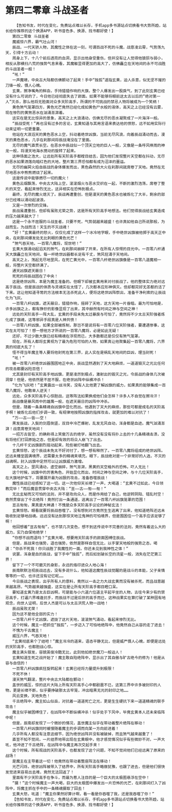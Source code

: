 # 第四二零章 斗战圣者
        【告知书友，时代在变化，免费站点难以长存，手机app多书源站点切换看书大势所趋，站长给你推荐的这个换源APP，听书音色多、换源、找书都好使！】
       第四二零章 斗战圣者
       魔威惊六界，霸气壮山河！
       辰战，一代天骄人物，其魔性之体在这一刻，可谓百战不死的斗魔，战意凌云霄，气势荡九天，引得十方云动！
       周身上下，十八个前后透亮的血洞，显示出他身受重伤，但并没有让人觉得他狼狈与弱小，相反从那横扫八荒的强势气息来看，其魔躯显得更加的高大了，仿佛矗立在天地间的永不可战胜的斗战圣者一般！
       “吼！”
       一声魔啸，中央古大陆都仿佛颤动了起来！手中“独孤”遥指玄黄，迫人杀意，似无坚不摧的刀锋一般，慑人心魄。
       玄黄，擦净嘴角的鲜血，手持猎猎作响的大旗，整个人爆发出一股戾气，到了此刻玄黄已经没有什么可说的了，今日他已经彻底失去了颜面。如果不能够将眼前这太古以后的“绝对第一人”灭杀，那么他将无脸面对众多天阶高手，所谓的不可挑战的禁忌人物将被成为一个笑柄！
       黄色煞气笼罩四方，黄色光芒竟然已经化成如黄色尸水般的液体，高天之上已经没有云雾，现在惨烈的黄煞恶水在汹涌澎湃着。
       这实在是无比惊异的景象，高天之上大浪涌动，仿佛无尽的恶水凝聚成了一片海洋一般。
       “辰战受死！”再也没有过多的言论，玄黄知道与其用言语来表达他的愤怒，远不如用实际行动来证明一切更重要。
       他站在大浪滔天的黄色恶水上空，抖动着绝世凶旗，当前无尽风浪，向着辰战涌动而去，漫天的黄色恶水，几乎在刹那间将辰战淹没在了里面。
       无尽的魔气直贯长空。在恶水中辰战似一个顶天立地的巨人一般，又像是一条呼风唤雨的神龙一般，将漫天地海水搅动的旋转了起来。
       这种场面之浩大，让远处所有天阶高手都瞠目结舌，因为他们发现整片天空都在抖动，无尽的恶水如果洒落向暗红色的大地，整片第三界恐怕都有成为沼泽的噩运。
       无尽的幽冥火焰自辰战的身体爆发而出，黑色森然的大火在刹那间就席卷了天地。竟然在无尽地恶水中熊熊燃烧了起来。
       这是传说中能够燃尽一切的魔火！
       黄色云烟飘荡，中央古大陆上空，滚滚烟火与恶水交织在一起，不断的激烈浩荡，席卷了整片的天空，看起来惨烈无比，这异相实在恐怖到极点。
       最终，无尽的魔火熄灭了。辰战再遭重创，但是漫天的黄色恶水也被炼化了大半，剩余的部分已经难以涌动起波浪。
       又是一次惨烈的交锋。
       辰战虽遭重创，但却有虽败尤荣之势，这是所有天阶高手地想法。他们觉得辰战给玄黄造成的压力越来越大了！
       这是一个永不屈服的斗战圣者，只要不死，气势就越来越盛！也许真如他自己所说那般，为战而生。为战而活！天生的不灭战魂！
       “好！”玄黄最终的怒火，仅仅化成了这样一个冰冷地字眼，手中绝世凶旗被他掷于高天正中央，在刹那间爆发处无比刺眼的黄色光芒！
       “煞气吞天地，一百零八魔将，现世吧！”
       玄黄大旗涌动起滔天的煞气，在刹那间崩碎了开来，在所有人惊愕的目光中。一百零八杆通天大旗矗立在天地间，每一杆绝世凶器都长足有千丈，煞风狂涌于天地间。
       高天之上，荡起无尽地罡风，在死亡黄光中，一百零八杆绝世凶旗像是一百零八道魔相一般，将整片天空都挤满了。
       通天凶旗遮天蔽日！
       死死的将辰战困在了中央！
       这是绝世凶阵，本是为魔主准备的。但眼下却被玄黄用来对付辰战了。他的整体实力绝对远高于辰战。但是辰战的体质与灵魂实在太怪了，几次都本应形神俱灭。但却都完好无恙都的活了下来。这让他知道寻常的方法根本无法杀死此人，便将这绝世凶阵祭出，准备干净利索的让辰战化为飞灰。
       一百零八杆凶旗，遮天蔽日，猎猎作响，摇碎了天地，这方天地一片昏暗。最为可怕地是，许多凶旗之上，都有狰狞的影像显现了出来，其中赫然有时间之神与空间之神！
       远处的天阶高手一阵大乱，玄黄的手段未免太过暴戾与可怕了，竟然将不少太古天阶强者炼化成了旗魂，这等邪异手段真是人神共愤！
       一百零八杆凶旗，如果全部被炼制，那岂不是说将有一百零八位天阶强者，要遭遇惨事，这实在太可怕了！想一想他方才所说的一百零八魔将，必是如此无疑！
       还好，不过少数大旗已经有精魂在浮现而已，大多数都还是仅仅有煞气笼罩。
       现在，所有人都将玄黄视为了最为危险可怕的人物，如果真让他聚集起一百零八魔将，六界真的彻底大乱了！
       怪不得当年魔主等人要将他封死在第三界，此人实在是祸乱天地间的巨凶，理当封死！
       “吼！”
       被一百零八杆绝世凶器围困地正中央，辰战显然遇到了天大地麻烦，一道道毁灭之光比任何的攻击都要凶险百倍！
       尤其是封印有天阶高手地凶旗，更是凌厉到极点，激射出的毁灭之光，令辰战的身体几次被洞穿！但是，他依然是不屈不服，在绝世凶阵中纵横冲杀！
       “化为飞灰吧！”玄黄露出一丝冷笑，没有人比他更了解凶旗的威力，如果真的能够集成一百零八魔将，他敢单人逆天！
       远处，众多天阶高手心惊胆战，这等阵法如果换成他们会怎样？许多人不自觉在擦冷汗！
       辰战像是暴风雨中的雄鹰一般，在遮天蔽日的凶阵中冲杀。
       但是，随着一条条精魂自凶旗中显化而出。他遇到了天大的麻烦，那些可都是成名的天阶高手啊！被炼化后他们步调一致，有规律地按照凶旗的指挥攻击，就更加的难以对抗了！
       “万——古——皆——空！
       黑发辰战，入鬓的剑眉倒竖，双目中冷芒爆射，乱发无风自动，浑身都是血迹。魔气汹涌澎湃！战意席卷天地间！
       一招万古皆空，的确称得上笑傲万古的绝学，虽然没有没有将扑上去的十几条精魂击溃，没有将他们打回原始之态，但是却有效的将众人崩飞了出去。
       十几杆千丈凶旗剧烈摇动起来，险些被打地翻飞出去。
       玄黄惊怒，这个辰战未免太不好对付了，想一想有释然了。一百零八魔将组成的绝世凶阵。还远未臻至圆满境界，还需要太多的精魂来填充。眼下，辰战绝对是一个非常好的人选，不灭的战魂啊，封入凶旗中定然可以让凶旗威力激增。
       高天之上。罡风涌动，虚空崩碎，煞气澎湃，黑黄的天空格外的恐怖。吓人无比！
       这个时候，凶旗中的厉害角色，开始显化而出，时间之神与空间之神，与十几位天阶高手，在大旗地护佑下，将要展开最为凶狠的攻击，准备吞噬辰战！
       魔性辰战已经感知了这一切。这一次他仰天长啸了一声，大喝道：“玄黄不过如此，今日领教完毕！”而后魔音贯穿中央古大陆：“亘——古——匆——匆！”
       无比玄秘而又可怕的法则，并不是攻向众人，而是作用给了自己，他逆转阴阳、错乱时空！竟然贯穿出了千古绝阵！竟然打出一条通道，逃离出了一百零八杆凶旗笼罩的范围！
       亘古匆匆，果真是大神通！不愧是众多天阶高手议论的神秘玄法！
       玄黄惊怒。眼看就要将辰战吞噬了。没有想到对方竟然生生逃离了出来，他知道绝阵还远未吸收到足够地战魂。远远没有达到那惊天地泣鬼神的可怕境界，但是围困住一个高手应该足够了啊！
       他回想着“亘古匆匆”，也不禁几次变色，想不到这传说中不完善的法则，竟然有着这么大的威力，实乃自保地绝学！
       “你想不战而退吗？”玄黄大喝，想要用天阶高手的颜面困缚住辰战。
       但是，辰战来也强势，退也强势，依然是那样自信无比，以手掌天地般的强势之态，喝道：“你杀不死我！你只战胜了我魔性的一面，你还未见到我神性之体！”
       说罢，浑身是血的辰战，留下手中“独孤”，而后如划破长空的流星一般，消失在茫茫第三界！
       留下了一个不可磨灭的身影，永远的烙印进众人地心海！
       辰南默默注视辰战远去，没有多说什么，他知道这魔性辰战觉醒的是战斗的本能，父子亲情等等的一切，也许还没有记忆呢……
       今日辰战之表现，出乎所有人的意料，竟然以一击之力大战玄黄而没有被杀死，而且战意越来越高昂，气势越来越强盛，这实在是让所有天阶高手都目瞪口呆。
       要知道玄黄乃是太古巨凶啊，可是能与小六道六位道主平起平坐的人物，古往今来少有的禁忌高手，打遍六界难逢抗手，而辰战不过是后世的高手而已，这种战果实在算打破了某种固有地观念，向世人证明，后世人杰是可以与太古洪荒人物一战地！
       辰战虽败尤荣！
       因为这不是他全部的实力！
       一百零八杆千丈凶旗，遮拢了这片天地，滚滚煞气涌动，看起来惨烈无比。
       这个时候，魔主一把抓住“独孤”，一步迈入了可怕地绝阵中，他竟然自己从容的走了进去！
       不愧为千古魔主！
       威压六界，气吞天地！
       “玄黄彻底来个了结吧！”魔主冷冷的道来，语态平静无比，但是威严慑人心魄，即便是远处的天阶高手，也都胆战心惊。
       魔主满头银发，容貌英俊冷酷无比，此刻他如绝世魔刀一般迫人！
       玄黄知道生死之战开始了！魔主敢自陷绝阵中，显示出了其自傲与旷古绝今的修为！他是从容与自信的！
       一百零八杆凶旗疯狂旋转起来！玄黄已经将力量提升到极限！
       不死不休！
       漫天煞气翻滚，整片中央古大陆都在颤动！
       盖世的威压，惊的这片大陆上所有天阶高手心中都剧震不已，这第三界中许多被封印的人物，更是长啸不断，似乎要挣破那太古牢笼，冲出暗黑无光的封印之地……
       风云变换，天地失色！
       千古绝阵中，魔主如山似岳，对抗着一道道死亡之光，更是生生硬抗下来一道道精魂的联手攻击！
       魔主似乎被困缚住了，在凶阵中不断纵横冲杀！似乎处于下风中，毕竟玄黄本人还未亲临阵中呢！
       但是，辰南却发现了一个微妙的情况，盖世魔主似乎在带动着整片绝阵在移动！
       一百零八杆凶旗同时缓慢随着魔主的步调而向某一方向前进着！
       几乎所有人都没有注意这细节，因为绝世凶阵并没有被破掉，而且煞气越来越重了！
       直至不知不觉间，一片结界地带出现在玄黄眼中，他才感觉情况似乎有些微妙不对，一声大吼，他冲进了千古绝阵，在凶阵中与魔主再次交起手来！
       这个时候，所有观战的天阶高手，也都发现了这个问题，不知不觉间他们已经远离了原来的战场！
       是魔主在主导着这一切！他竟然在带动着整座阵法在移动！
       光芒闪烁，绝世凶阵被带入了结界中，所有天阶高手略做犹豫，也跟了进去，但是他们很快发觉进来容易出去难，竟然无法回返了！
       里面有不少天阶高手在争斗，而最为惹人注目的是一个巨大的太极图悬浮在空中！
       “摄！”这个时候魔主一声大喝，巨大的太极图中爆发出一片恐怖的光芒，在刹那间打入了凶阵中，将魔主抓在手中的一条精魂摄取了回去！
       玄黄大怒，吼道：“魔主你果然好算计啊，看一看是你吞噬了我，还是我吞噬了你！”
       【告知书友，时代在变化，免费站点难以长存，手机app多书源站点切换看书大势所趋，站长给你推荐的这个换源APP，听书音色多、换源、找书都好使！】